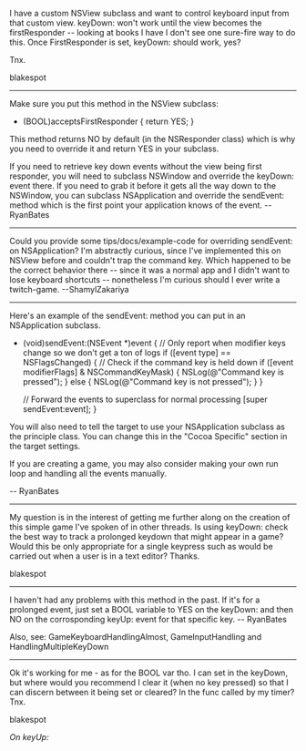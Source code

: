 I have a custom NSView subclass and want to control keyboard input from that custom view.  keyDown: won't work until the view becomes the firstResponder -- looking at books I have I don't see one sure-fire way to do this.  Once FirstResponder is set, keyDown: should work, yes?

Tnx.


blakespot

----

Make sure you put this method in the NSView subclass:

    
- (BOOL)acceptsFirstResponder
{
	return YES;
}


This method returns NO by default (in the NSResponder class) which is why you need to override it and return YES in your subclass.

If you need to retrieve key down events without the view being first responder, you will need to subclass NSWindow and override the keyDown: event there. If you need to grab it before it gets all the way down to the NSWindow, you can subclass NSApplication and override the sendEvent: method which is the first point your application knows of the event. -- RyanBates

----

Could you provide some tips/docs/example-code for overriding sendEvent: on NSApplication? I'm abstractly curious, since I've implemented this on NSView before and couldn't trap the command key. Which happened to be the correct behavior there -- since it was a normal app and I didn't want to lose keyboard shortcuts -- nonetheless I'm curious should I ever write a twitch-game. --ShamylZakariya

----

Here's an example of the sendEvent: method you can put in an NSApplication subclass.

    
- (void)sendEvent:(NSEvent *)event
{
	// Only report when modifier keys change so we don't get a ton of logs
	if ([event type] == NSFlagsChanged) {
		// Check if the command key is held down
		if ([event modifierFlags] & NSCommandKeyMask) {
			NSLog(@"Command key is pressed");
		} else {
			NSLog(@"Command key is not pressed");
		}
	}
	
	// Forward the events to superclass for normal processing
	[super sendEvent:event];
}


You will also need to tell the target to use your NSApplication subclass as the principle class. You can change this in the "Cocoa Specific" section in the target settings.

If you are creating a game, you may also consider making your own run loop and handling all the events manually.

-- RyanBates

----

My question is in the interest of getting me further along on the creation of this simple game I've spoken of in other threads.  Is using keyDown: check the best way to track a prolonged keydown that might appear in a game?  Would this be only appropriate for a single keypress such as would be carried out when a user is in a text editor?  Thanks.


blakespot

----

I haven't had any problems with this method in the past. If it's for a prolonged event, just set a BOOL variable to YES on the keyDown: and then NO on the corrosponding keyUp: event for that specific key. -- RyanBates

Also, see: GameKeyboardHandlingAlmost, GameInputHandling and HandlingMultipleKeyDown

----

Ok it's working for me - as for the BOOL var tho.  I can set in the keyDown, but where would you recommend I clear it (when no key pressed) so that I can discern between it being set or cleared?  In the func called by my timer?  Tnx.

blakespot

*On keyUp:*
